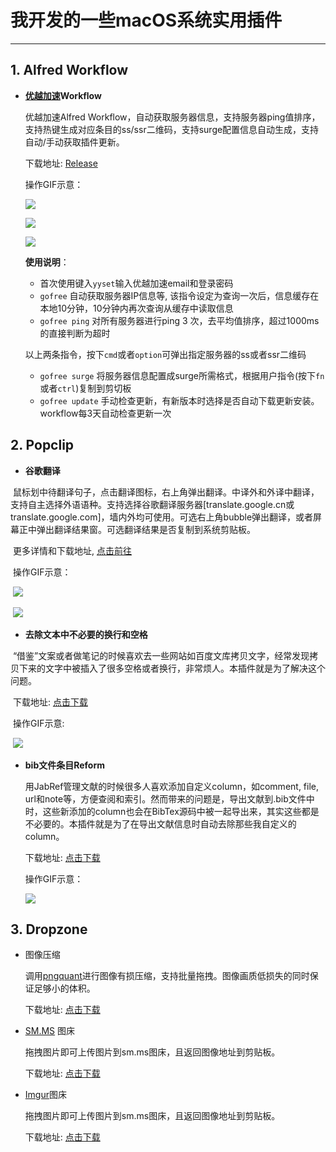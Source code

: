 # 我开发的一些macOS系统实用插件

-----------------

## 1. Alfred Workflow
- **[优越加速](https://www.kycloud.co)Workflow**

  优越加速Alfred Workflow，自动获取服务器信息，支持服务器ping值排序，支持热键生成对应条目的ss/ssr二维码，支持surge配置信息自动生成，支持自动/手动获取插件更新。

  下载地址: [Release](https://github.com/wizyoung/workflows.kyoyue/releases)

  操作GIF示意：

  ![](https://github.com/wizyoung/workflows.kyoyue/blob/master/gofree.gif?raw=true)


  ![](https://github.com/wizyoung/workflows.kyoyue/blob/master/ping.gif?raw=true)


  ![](https://github.com/wizyoung/workflows.kyoyue/blob/master/update.gif?raw=true)

  **使用说明**：
  - 首次使用键入`yyset`输入优越加速email和登录密码
  - `gofree`  自动获取服务器IP信息等, 该指令设定为查询一次后，信息缓存在本地10分钟，10分钟内再次查询从缓存中读取信息
  - `gofree ping` 对所有服务器进行ping 3 次，去平均值排序，超过1000ms的直接判断为超时

  以上两条指令，按下`cmd`或者`option`可弹出指定服务器的ss或者ssr二维码

  - `gofree surge` 将服务器信息配置成surge所需格式，根据用户指令(按下`fn`或者`ctrl`)复制到剪切板
  - `gofree update` 手动检查更新，有新版本时选择是否自动下载更新安装。workflow每3天自动检查更新一次

## 2. Popclip
- **谷歌翻译**

  鼠标划中待翻译句子，点击翻译图标，右上角弹出翻译。中译外和外译中翻译，支持自主选择外语语种。支持选择谷歌翻译服务器[translate.google.cn或translate.google.com]，墙内外均可使用。可选右上角bubble弹出翻译，或者屏幕正中弹出翻译结果窗。可选翻译结果是否复制到系统剪贴板。

  更多详情和下载地址, [点击前往](https://github.com/wizyoung/googletranslate.popclipext)

  操作GIF示意：

  ![](https://raw.githubusercontent.com/wizyoung/googletranslate.popclipext/master/3.gif)

  ![](https://raw.githubusercontent.com/wizyoung/googletranslate.popclipext/master/4.gif)

- **去除文本中不必要的换行和空格**

  “借鉴”文案或者做笔记的时候喜欢去一些网站如百度文库拷贝文字，经常发现拷贝下来的文字中被插入了很多空格或者换行，非常烦人。本插件就是为了解决这个问题。

  下载地址: [点击下载](https://github.com/wizyoung/Mac-plugins/raw/master/remove.popclipext.zip)

  操作GIF示意:

  ![](https://github.com/wizyoung/Mac-plugins/blob/master/remove.gif?raw=true)

- **bib文件条目Reform**

  用JabRef管理文献的时候很多人喜欢添加自定义column，如comment, file, url和note等，方便查阅和索引。然而带来的问题是，导出文献到.bib文件中时，这些新添加的column也会在BibTex源码中被一起导出来，其实这些都是不必要的。本插件就是为了在导出文献信息时自动去除那些我自定义的column。

  下载地址: [点击下载](https://github.com/wizyoung/Mac-plugins/raw/master/reformbibtext.popclipext.zip)

  操作GIF示意：

  ![](https://github.com/wizyoung/Mac-plugins/blob/master/bibreform.gif?raw=true)

## 3. Dropzone

- 图像压缩

  调用[pngquant](https://pngquant.org)进行图像有损压缩，支持批量拖拽。图像画质低损失的同时保证足够小的体积。

  下载地址: [点击下载](https://github.com/wizyoung/Mac-plugins/raw/master/img_compression.dzbundle.zip)

- [SM.MS](https://sm.ms) 图床

  拖拽图片即可上传图片到sm.ms图床，且返回图像地址到剪贴板。

  下载地址: [点击下载](https://github.com/wizyoung/Mac-plugins/raw/master/SM.MS.dzbundle.zip)

- [Imgur](https://http://imgur.com)图床

  拖拽图片即可上传图片到sm.ms图床，且返回图像地址到剪贴板。

  下载地址: [点击下载](https://github.com/wizyoung/Mac-plugins/raw/master/Up2Imgur.dzbundle.zip)



